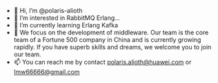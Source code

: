 - 👋 Hi, I’m @polaris-alioth
- 👀 I’m interested in RabbitMQ Erlang...
- 🌱 I’m currently learning Erlang Kafka
- 💞️ We focus on the development of middleware. Our team is the core team of a Fortune 500 company in China and is currently growing rapidly. If you have superb skills and dreams, we welcome you to join our team.
- 📫 You can reach me by contact polaris.alioth@huawei.com or lmw66666@gmail.com

<!---
polaris-alioth/polaris-alioth is a ✨ special ✨ repository because its `README.md` (this file) appears on your GitHub profile.
You can click the Preview link to take a look at your changes.
--->
